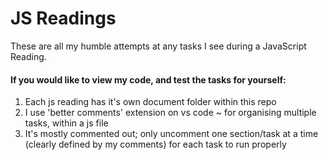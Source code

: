 # JS Readings
These are all my humble attempts at any tasks I see during a JavaScript Reading.
#### If you would like to view my code, and test the tasks for yourself: 
1. Each js reading has it's own document folder within this repo
2. I use 'better comments' extension on vs code ~ for organising multiple tasks, within a js file
3. It's mostly commented out; only uncomment one section/task at a time (clearly defined by my comments) for each task to run properly
